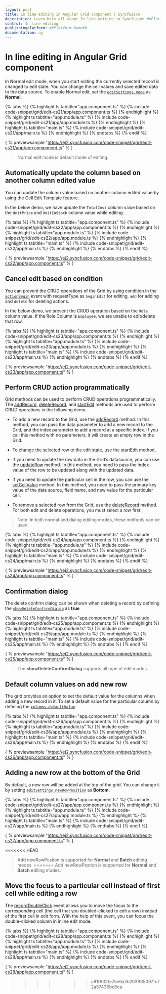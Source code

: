```yaml
---
layout: post
title: In line editing in Angular Grid component | Syncfusion
description: Learn here all about In line editing in Syncfusion ##Platform_Name## Grid component of Syncfusion Essential JS 2 and more.
control: In line editing 
publishingplatform: ##Platform_Name##
documentation: ug
---
```


# In line editing in Angular Grid component

In Normal edit mode, when you start editing the currently selected record is changed to edit state.
You can change the cell values and save edited data to the data source.
To enable Normal edit, set the [`editSettings.mode`](../../api/grid/editSettings/#mode) as **Normal**.

{% tabs %}
{% highlight ts tabtitle="app.component.ts" %}
{% include code-snippet/grid/edit-cs21/app/app.component.ts %}
{% endhighlight %}
{% highlight ts tabtitle="app.module.ts" %}
{% include code-snippet/grid/edit-cs21/app/app.module.ts %}
{% endhighlight %}
{% highlight ts tabtitle="main.ts" %}
{% include code-snippet/grid/edit-cs21/app/main.ts %}
{% endhighlight %}
{% endtabs %}
{% endif %}
  
{ % previewsample "https://ej2.syncfusion.com/code-snippet/grid/edit-cs21/app/app.component.ts" % }

> Normal edit mode is default mode of editing.

## Automatically update the column based on another column edited value

You can update the column value based on another column edited value by using the Cell Edit Template feature.

In the below demo, we have update the `TotalCost` column value based on the `UnitPrice` and `UnitInStock` column value while editing.

{% tabs %}
{% highlight ts tabtitle="app.component.ts" %}
{% include code-snippet/grid/edit-cs22/app/app.component.ts %}
{% endhighlight %}
{% highlight ts tabtitle="app.module.ts" %}
{% include code-snippet/grid/edit-cs22/app/app.module.ts %}
{% endhighlight %}
{% highlight ts tabtitle="main.ts" %}
{% include code-snippet/grid/edit-cs22/app/main.ts %}
{% endhighlight %}
{% endtabs %}
{% endif %}
  
{ % previewsample "https://ej2.syncfusion.com/code-snippet/grid/edit-cs22/app/app.component.ts" % }

## Cancel edit based on condition

You can prevent the CRUD operations of the Grid by using condition in the [`actionBegin`](../../api/grid/#actionbegin) event with requestType as `beginEdit` for editing, `add` for adding and `delete` for deleting actions.

In the below demo, we prevent the CRUD operation based on the `Role` column value. If the Role Column is `Employee`, we are unable to edit/delete that row.

{% tabs %}
{% highlight ts tabtitle="app.component.ts" %}
{% include code-snippet/grid/edit-cs23/app/app.component.ts %}
{% endhighlight %}
{% highlight ts tabtitle="app.module.ts" %}
{% include code-snippet/grid/edit-cs23/app/app.module.ts %}
{% endhighlight %}
{% highlight ts tabtitle="main.ts" %}
{% include code-snippet/grid/edit-cs23/app/main.ts %}
{% endhighlight %}
{% endtabs %}
{% endif %}
  
{ % previewsample "https://ej2.syncfusion.com/code-snippet/grid/edit-cs23/app/app.component.ts" % }

## Perform CRUD action programmatically

Grid methods can be used to perform CRUD operations programmatically. The [addRecord](../../api/grid/#addrecord), [deleteRecord](../../api/grid/#deleterecord), and [startEdit](../../api/grid/#startedit) methods are used to perform CRUD operations in the following demo.

* To add a new record to the Grid, use the [addRecord](../../api/grid/#addrecord) method. In this method, you can pass the data parameter to add a new record to the Grid, and the index parameter to add a record at a specific index. If you call this method with no parameters, it will create an empty row in the Grid.

* To change the selected row to the edit state, use the [startEdit](../../api/grid/#startedit) method.

* If you need to update the row data in the Grid’s datasource, you can use the [updateRow](../../api/grid/#updaterow) method. In this method, you need to pass the index value of the row to be updated along with the updated data.

* If you need to update the particular cell in the row, you can use the [setCellValue](../../api/grid/#setcellvalue) method. In this method, you need to pass the primary key value of the data source, field name, and new value for the particular cell.

* To remove a selected row from the Grid, use the [deleteRecord](../../api/grid/#deleterecord) method. For both edit and delete operations, you must select a row first.

>Note: In both normal and dialog editing modes, these methods can be used.

{% tabs %}
{% highlight ts tabtitle="app.component.ts" %}
{% include code-snippet/grid/edit-cs24/app/app.component.ts %}
{% endhighlight %}
{% highlight ts tabtitle="app.module.ts" %}
{% include code-snippet/grid/edit-cs24/app/app.module.ts %}
{% endhighlight %}
{% highlight ts tabtitle="main.ts" %}
{% include code-snippet/grid/edit-cs24/app/main.ts %}
{% endhighlight %}
{% endtabs %}
{% endif %}
  
{ % previewsample "https://ej2.syncfusion.com/code-snippet/grid/edit-cs24/app/app.component.ts" % }

## Confirmation dialog

The delete confirm dialog can be shown when deleting a record by defining the
[`showDeleteConfirmDialog`](../../api/grid/editSettings/#showdeleteconfirmdialog) as **true**

{% tabs %}
{% highlight ts tabtitle="app.component.ts" %}
{% include code-snippet/grid/edit-cs25/app/app.component.ts %}
{% endhighlight %}
{% highlight ts tabtitle="app.module.ts" %}
{% include code-snippet/grid/edit-cs25/app/app.module.ts %}
{% endhighlight %}
{% highlight ts tabtitle="main.ts" %}
{% include code-snippet/grid/edit-cs25/app/main.ts %}
{% endhighlight %}
{% endtabs %}
{% endif %}
  
{ % previewsample "https://ej2.syncfusion.com/code-snippet/grid/edit-cs25/app/app.component.ts" % }

> The **showDeleteConfirmDialog** supports all type of edit modes.

## Default column values on add new row

The grid provides an option to set the default value for the columns when adding a new record in it.
To set a default value for the particular column by defining the [`columns.defaultValue`](../../api/grid/column/#defaultvalue).

{% tabs %}
{% highlight ts tabtitle="app.component.ts" %}
{% include code-snippet/grid/edit-cs26/app/app.component.ts %}
{% endhighlight %}
{% highlight ts tabtitle="app.module.ts" %}
{% include code-snippet/grid/edit-cs26/app/app.module.ts %}
{% endhighlight %}
{% highlight ts tabtitle="main.ts" %}
{% include code-snippet/grid/edit-cs26/app/main.ts %}
{% endhighlight %}
{% endtabs %}
{% endif %}
  
{ % previewsample "https://ej2.syncfusion.com/code-snippet/grid/edit-cs26/app/app.component.ts" % }

## Adding a new row at the bottom of the Grid

By default, a new row will be added at the top of the grid. You can change it by setting [`editSettings.newRowPosition`](../../api/grid/editSettings/#newrowposition) as **Bottom**.

{% tabs %}
{% highlight ts tabtitle="app.component.ts" %}
{% include code-snippet/grid/edit-cs27/app/app.component.ts %}
{% endhighlight %}
{% highlight ts tabtitle="app.module.ts" %}
{% include code-snippet/grid/edit-cs27/app/app.module.ts %}
{% endhighlight %}
{% highlight ts tabtitle="main.ts" %}
{% include code-snippet/grid/edit-cs27/app/main.ts %}
{% endhighlight %}
{% endtabs %}
{% endif %}
  
{ % previewsample "https://ej2.syncfusion.com/code-snippet/grid/edit-cs27/app/app.component.ts" % }

<<<<<<< HEAD
> Add newRowPostion is supported for **Normal** and **Batch** editing modes.
=======
> Add newRowPostion is supported for **Normal** and **Batch** editing modes.

## Move the focus to a particular cell instead of first cell while editing a row

The [recordDoubleClick](../../api/grid/#recordDoubleClick) event allows you to move the focus to the corresponding cell (the cell that you doubled-clicked to edit a row) instead of the first cell in edit form. With the help of this event, you can focus the double-clicked column in inline edit mode.

{% tabs %}
{% highlight ts tabtitle="app.component.ts" %}
{% include code-snippet/grid/edit-cs28/app/app.component.ts %}
{% endhighlight %}
{% highlight ts tabtitle="app.module.ts" %}
{% include code-snippet/grid/edit-cs28/app/app.module.ts %}
{% endhighlight %}
{% highlight ts tabtitle="main.ts" %}
{% include code-snippet/grid/edit-cs28/app/main.ts %}
{% endhighlight %}
{% endtabs %}
{% endif %}
  
{ % previewsample "https://ej2.syncfusion.com/code-snippet/grid/edit-cs28/app/app.component.ts" % }
>>>>>>> a61f632fe75e6a2b203935097fc72a57436bc6ca
